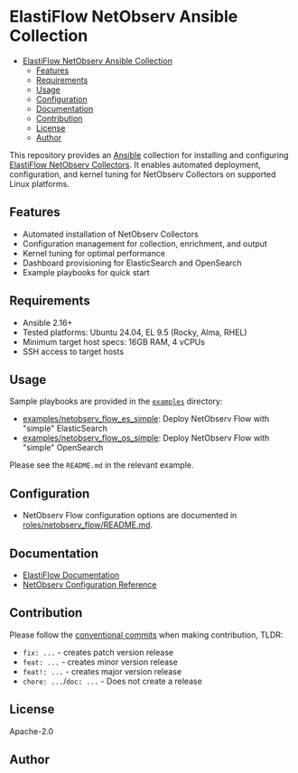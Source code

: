 # ElastiFlow NetObserv Ansible Collection

- [ElastiFlow NetObserv Ansible Collection](#elastiflow-netobserv-ansible-collection)
  - [Features](#features)
  - [Requirements](#requirements)
  - [Usage](#usage)
  - [Configuration](#configuration)
  - [Documentation](#documentation)
  - [Contribution](#contribution)
  - [License](#license)
  - [Author](#author)

This repository provides an [Ansible](https://www.ansible.com/) collection for installing and configuring [ElastiFlow NetObserv Collectors](https://www.elastiflow.com/docs/flowcoll/introduction).
It enables automated deployment, configuration, and kernel tuning for NetObserv Collectors on supported Linux platforms.

## Features

- Automated installation of NetObserv Collectors
- Configuration management for collection, enrichment, and output
- Kernel tuning for optimal performance
- Dashboard provisioning for ElasticSearch and OpenSearch
- Example playbooks for quick start

## Requirements

- Ansible 2.16+
- Tested platforms: Ubuntu 24.04, EL 9.5 (Rocky, Alma, RHEL)
- Minimum target host specs: 16GB RAM, 4 vCPUs
- SSH access to target hosts

## Usage

Sample playbooks are provided in the [`examples`](examples) directory:

- [examples/netobserv_flow_es_simple](https://github.com/elastiflow/ansible-collection-netobserv/tree/main/examples/netobserv_flow_es_simple): Deploy NetObserv Flow with "simple" ElasticSearch <!-- markdownlint-disable MD013 -->
- [examples/netobserv_flow_os_simple](https://github.com/elastiflow/ansible-collection-netobserv/tree/main/examples/netobserv_flow_os_simple): Deploy NetObserv Flow with "simple" OpenSearch <!-- markdownlint-disable MD013 -->

Please see the `README.md` in the relevant example.

## Configuration

- NetObserv Flow configuration options are documented in [roles/netobserv_flow/README.md](https://github.com/elastiflow/ansible-collection-netobserv/blob/main/roles/netobserv_flow/README.md).  

## Documentation

- [ElastiFlow Documentation](https://www.elastiflow.com/docs)
- [NetObserv Configuration Reference](https://www.elastiflow.com/docs/flowcoll/introduction)

## Contribution

Please follow the [conventional commits](https://www.conventionalcommits.org/en/v1.0.0/) when making contribution, TLDR:

- `fix: ...` - creates patch version release
- `feat: ...` - creates minor version release
- `feat!: ...` - creates major version release
- `chore: ...`/`doc: ...` - Does not create a release

## License

Apache-2.0

## Author
